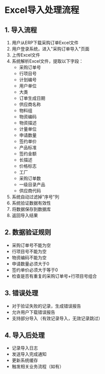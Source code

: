# Excel导入处理流程

## 1. 导入流程

1. 用户从ERP下载采购订单Excel文件
2. 用户登录系统，进入"采购订单导入"页面
3. 上传Excel文件
4. 系统解析Excel文件，提取以下字段：
   - 采购订单号
   - 行项目号
   - 计划编号
   - 用户单位
   - 大类
   - 订单生成日期
   - 供应商名称
   - 物料组
   - 物资编码
   - 物资描述
   - 计量单位
   - 申请数量
   - 签约单价
   - 产品标准
   - 签约金额
   - 长描述
   - 价格标志
   - 工厂
   - 采购订单数
   - 一级目录产品
   - 供应商代码
5. 系统自动过滤掉"序号"列
6. 系统验证数据有效性
7. 将数据保存到数据库
8. 返回导入结果

## 2. 数据验证规则

- 采购订单号不能为空
- 行项目号不能为空
- 物资编码不能为空
- 申请数量必须大于0
- 签约单价必须大于等于0
- 检查是否有重复的采购订单号+行项目号组合

## 3. 错误处理

- 对于验证失败的记录，生成错误报告
- 允许用户下载错误报告
- 支持部分导入（有效记录导入，无效记录跳过）

## 4. 导入后处理

- 记录导入日志
- 发送导入完成通知
- 更新系统缓存
- 触发相关业务流程（如有）

